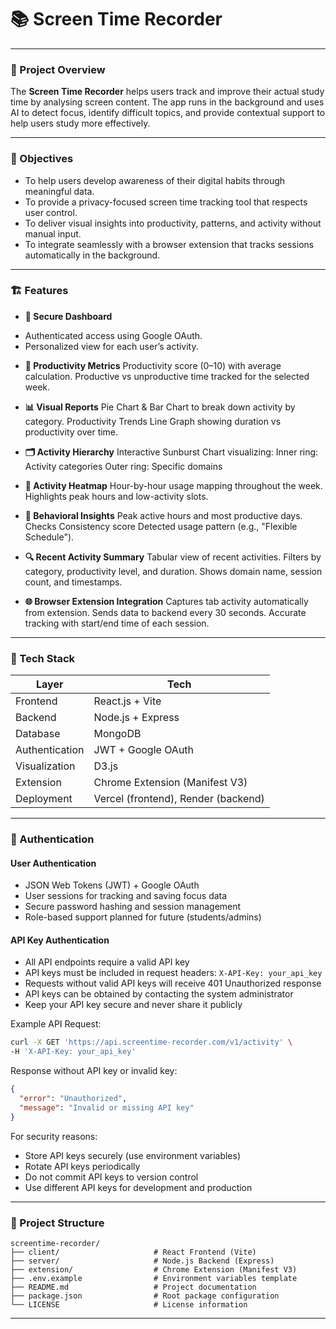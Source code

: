 # 📚 Screen Time Recorder

---

### 🧠 Project Overview

The **Screen Time Recorder** helps users track and improve their actual study time by analysing screen content. The app runs in the background and uses AI to detect focus, identify difficult topics, and provide contextual support to help users study more effectively.

---

### 🎯 Objectives

- To help users develop awareness of their digital habits through meaningful data.
- To provide a privacy-focused screen time tracking tool that respects user control.
- To deliver visual insights into productivity, patterns, and activity without manual input.
- To integrate seamlessly with a browser extension that tracks sessions automatically in the background.

---

### 🏗️ Features

- **🔐 Secure Dashboard**

* Authenticated access using Google OAuth.
* Personalized view for each user’s activity.

- **🧾 Productivity Metrics**
  Productivity score (0–10) with average calculation.
  Productive vs unproductive time tracked for the selected week.

- **📊 Visual Reports**
  Pie Chart & Bar Chart to break down activity by category.
  Productivity Trends Line Graph showing duration vs productivity over time.

- **🗂️ Activity Hierarchy**
  Interactive Sunburst Chart visualizing:
  Inner ring: Activity categories
  Outer ring: Specific domains

- **📆 Activity Heatmap**
  Hour-by-hour usage mapping throughout the week.
  Highlights peak hours and low-activity slots.

- **🧠 Behavioral Insights**
  Peak active hours and most productive days.
  Checks Consistency score
  Detected usage pattern (e.g., "Flexible Schedule").

- **🔍 Recent Activity Summary**
  Tabular view of recent activities.
  Filters by category, productivity level, and duration.
  Shows domain name, session count, and timestamps.

- **🌐 Browser Extension Integration**
  Captures tab activity automatically from extension.
  Sends data to backend every 30 seconds.
  Accurate tracking with start/end time of each session.

---

### 🔧 Tech Stack

| Layer          | Tech                                |
| -------------- | ----------------------------------- |
| Frontend       | React.js + Vite                     |
| Backend        | Node.js + Express                   |
| Database       | MongoDB                             |
| Authentication | JWT + Google OAuth                  |
| Visualization  | D3.js                               |
| Extension      | Chrome Extension (Manifest V3)      |
| Deployment     | Vercel (frontend), Render (backend) |

---

### 🔐 Authentication

#### User Authentication
- JSON Web Tokens (JWT) + Google OAuth
- User sessions for tracking and saving focus data
- Secure password hashing and session management
- Role-based support planned for future (students/admins)

#### API Key Authentication
- All API endpoints require a valid API key
- API keys must be included in request headers: `X-API-Key: your_api_key`
- Requests without valid API keys will receive 401 Unauthorized response
- API keys can be obtained by contacting the system administrator
- Keep your API key secure and never share it publicly

Example API Request:
```bash
curl -X GET 'https://api.screentime-recorder.com/v1/activity' \
-H 'X-API-Key: your_api_key'
```

Response without API key or invalid key:
```json
{
  "error": "Unauthorized",
  "message": "Invalid or missing API key"
}
```

For security reasons:
- Store API keys securely (use environment variables)
- Rotate API keys periodically
- Do not commit API keys to version control
- Use different API keys for development and production

---

### 📁 Project Structure

```shell
screentime-recorder/
├── client/                     # React Frontend (Vite)
├── server/                     # Node.js Backend (Express)
├── extension/                  # Chrome Extension (Manifest V3)
├── .env.example                # Environment variables template
├── README.md                   # Project documentation
├── package.json                # Root package configuration
└── LICENSE                     # License information
```
---
